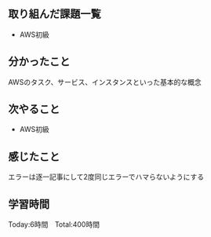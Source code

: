 ## 取り組んだ課題一覧

- AWS初級

## 分かったこと

AWSのタスク、サービス、インスタンスといった基本的な概念


## 次やること　

- AWS初級

## 感じたこと

エラーは逐一記事にして2度同じエラーでハマらないようにする

## 学習時間

Today:6時間　Total:400時間